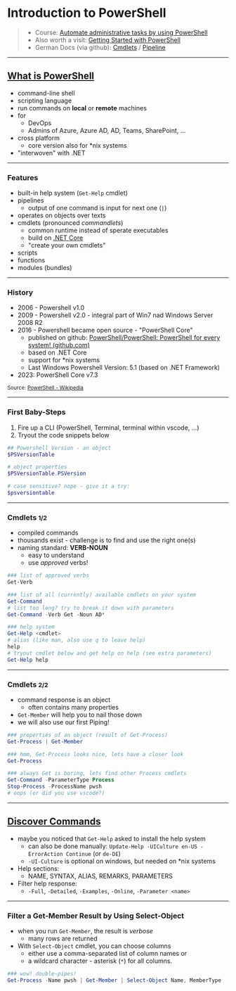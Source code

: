 # Introduction to PowerShell

> - Course: [Automate administrative tasks by using PowerShell](https://learn.microsoft.com/en-us/training/paths/powershell/)
> - Also worth a visit: [Getting Started with PowerShell](https://learn.microsoft.com/en-us/powershell/scripting/learn/ps101/01-getting-started)
> - German Docs (via github): [Cmdlets](../doc_ger/01-cmdlets.md) / [Pipeline](../doc_ger/02-pipeline.md)

---

## [What is PowerShell](https://learn.microsoft.com/en-us/training/modules/introduction-to-powershell/)

- command-line shell
- scripting language
- run commands on **local** or **remote** machines
- for
  - DevOps
  - Admins of Azure, Azure AD, AD, Teams, SharePoint, ...
- cross platform
  - core version also for *nix systems
- "interwoven" with .NET

---

### Features

- built-in help system (`Get-Help` cmdlet)
- pipelines
  - output of one command is input for next one (`|`)
- operates on objects over texts
- cmdlets (pronounced *commandlets*)
  - common runtime instead of  sperate executables
  - build on [.NET Core](https://learn.microsoft.com/en-us/dotnet/core/introduction)
  - "create your own cmdlets"
- scripts
- functions
- modules (bundles)

---

### History

- 2006 - Powershell v1.0
- 2009 - Powershell v2.0 - integral part of Win7 nad Windows Server 2008 R2
- 2016 - Powershell became open source - "PowerShell Core"
  - published on github: [PowerShell/PowerShell: PowerShell for every system! (github.com)](https://github.com/PowerShell/PowerShell)
  - based on .NET Core
  - support for *nix systems
  - Last Windows Powershell Version: 5.1 (based on .NET Framework)
- 2023: PowerShell Core v7.3

<small> Source: [PowerShell - Wikipedia](https://en.wikipedia.org/wiki/PowerShell)</small>

---

### First Baby-Steps

1. Fire up a CLI (PowerShell, Terminal, terminal within vscode, ...)
2. Tryout the code snippets below

```powershell
## Powershell Version - an object
$PSVersionTable

# object properties
$PSVersionTable.PSVersion

# case sensitive? nope - give it a try:
$psversiontable
```

---

### Cmdlets <small>1/2</small>

- compiled commands
- thousands exist - challenge is to find and use the right one(s)
- naming standard: **VERB-NOUN**
  - easy to understand
  - use *approved* verbs!

```powershell
### list of approved verbs
Get-Verb

### list of all (currently) available cmdlets on your system
Get-Command
# list too long? try to break it down with parameters
Get-Command -Verb Get -Noun AD*

### help system
Get-Help <cmdlet>
# alias (like man, also use q to leave help)
help
# tryout cmdlet below and get help on help (see extra parameters)
Get-Help help
```

---

### Cmdlets <small>2/2</small>

- command response is an object
  - often contains many properties
- `Get-Member` will help you to nail those down
- we will also use our first Piping!

```powershell
### properties of an object (result of Get-Process)
Get-Process | Get-Member

### hmm, Get-Process looks nice, lets have a closer look
Get-Process

### always Get is boring, lets find other Process cmdlets
Get-Command -ParameterType Process
Stop-Process -ProcessName pwsh
# oops (or did you use vscode?)
```

---

## [Discover Commands](https://learn.microsoft.com/en-us/training/modules/discover-commands)

- maybe you noticed that `Get-Help` asked to install the help system
  - can also be done manually: `Update-Help -UICulture en-US -ErrorAction Continue` (or `de-DE`)
  - `-UI-Culture` is optional on windows, but needed on *nix systems
- Help sections:
  - NAME, SYNTAX, ALIAS, REMARKS, PARAMETERS
- Filter help response:
  - `-Full`, `-Detailed`, `-Examples`, `-Online`, `-Parameter <name>`

---

### Filter a Get-Member Result by Using Select-Object

- when you run `Get-Member`, the result is *verbose*
  - many rows are returned
- With `Select-Object` cmdlet, you can choose columns
  - either use a comma-separated list of column names or
  - a wildcard character - asterisk (`*`) for all columns.

```powershell
### wow! double-pipes!
Get-Process -Name pwsh | Get-Member | Select-Object Name, MemberType
```

